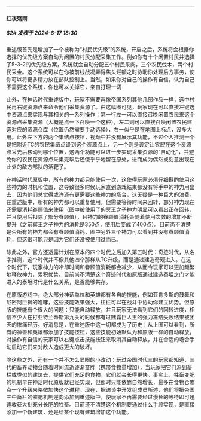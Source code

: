 ﻿
*****

####  红夜殇雨  
##### 62#       发表于 2024-6-17 18:30

重述版首先是增加了一个被称为“村民优先级”的系统，开启之后，系统将会根据你选择的优先级方案自动为闲置的村民分配采集工作。例如你有十个闲置村民并选择了5-3-2的优先级方案，系统就会自动分配五个村民采肉，三个农民伐木，两个村民采金。这个系统可以在你被前线战况弄得焦头烂额之时协助你处理后方事务，使你可以将更多精力放在部队控制上。当然，如果你对自己的操作有自信，认为自己不需要这个系统，你也可以关掉它，亲自打理一切

此外，在神话时代重述版中，玩家不需要再像帝国系列其他几部作品一样，选中村民再右键资源点来命令他们采集资源了。由这幅图可见，玩家现在可以直接左键选中资源点来实现与其相关的一系列操作：第一行左一可以直接召唤闲置农民来这个资源点采集资源（大概是点一下召唤一个这种），左二则可以直接召唤闲置农民建造对应的资源仓库（位置仍然需要手动选择），右一似乎是在地图上标点，没多大用。此外左下方的两个集结点按钮，视频中并没有展示其功能，不过个人推测一个是把附近TC的农民集结点设到这个资源点上，另一个则是设定让农民在这个资源点采光后移动到哪个位置，这两个功能可以进一步实现采集资源的“自动化”，并避免你的农民在资源点采集完毕后还傻乎乎地留在原处，进而成为偶然或刻意出现在此处的敌方部队的活靶子。

在神话时代原版中，所有的神力都只能使用一次，这使得玩家必须仔细斟酌使用这些神力的时机和位置，这导致很多时候玩家直到游戏结束都没有将手中的神力用出去，因为他们总觉得或许还有更需要这些神力的场合，这无疑是一种巨大的浪费。在重述版中，所有的神力都可以重复使用，但需要等待时间来回转，部分神力现在还需要消耗眷顾值来使用（图中被使用了的冥王之子神力明显可以看出正在回转，并且使用后扣除了部分眷顾值），且神力的眷顾值消耗会随着使用次数的增加不断提升（之前冥王之子神力的消耗是350点，使用后变成了400点）。目前尚不清楚是否所有的神力都会有眷顾值消耗，图中另外三个神力可以看到并没有眷顾值消耗，但这很可能只是因为它们还没被使用过而已。

除此之外，官方还透露计划在原本的四个时代之后加入第五时代：奇迹时代，从名字推测，这个时代并不像其他四个那样从TC升级，而是通过建造奇观进入。在这个时代下，玩家神力的冷却时间和眷顾值消耗都会减少，从而令玩家可以更加频繁地释放神力，累积优势。目前尚不清楚这个奇迹时代和原版通过建造泰坦之门才能进入的泰坦时代是什么关系，是否能够共存。

在原版游戏中，绝大部分神话单位和英雄都有各自的技能，例如亚肯多斯的鼓舞和尼密阿巨狮的咆哮，这些技能效果强大，往往可以在战斗中协助你建立优势。但原版的技能有个很大的问题：只能自动释放，并且玩家无法看到它们的回转进度，相信不少人在打亚特兰蒂斯第九关的时候都有过赌霜巨人王的强力冻结失败结果被团灭的惨痛经历。好消息是，在重述版中这一切都成为了历史：从上图可以看到，所有的神兽和英雄都添加了技能按钮，这些技能初始默认为和原版一样的自动释放，对操作有自信的玩家可以右键点击技能按钮来取消其自动释放，并在合适的场合手动启动它们来对敌人造成更大的破坏。

除这些之外，还有一个并不怎么显眼的小改动：玩过帝国时代三的玩家都知道，三代的畜养动物会随着时间流逝逐渐变胖（携带食物量增加），当玩家把它们派到畜栏或类似的建筑去，提供它们充足的食物，它们就会长得更快。事实上，牲畜变肥的机制早在神话时代原版就已经实现，但那时只能依靠自然增长，最多在食物仓库点一个升级来略微加快这个进程。现在，据访谈中开发组成员所述，他们将把帝国三中畜栏的催肥机制逆向添加到重述版中，使玩家不再需要经过漫长的等待即可迅速收获大批充分长肥的牲畜。目前还不清楚这个机制要通过什么手段实现，是直接添加一个新建筑，还是给某个现有建筑增加这个功能。

